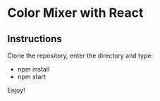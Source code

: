 # Color Mixer with React

## Instructions

Clone the repository, enter the directory and type:

 - npm install
 - npm start
 
Enjoy!